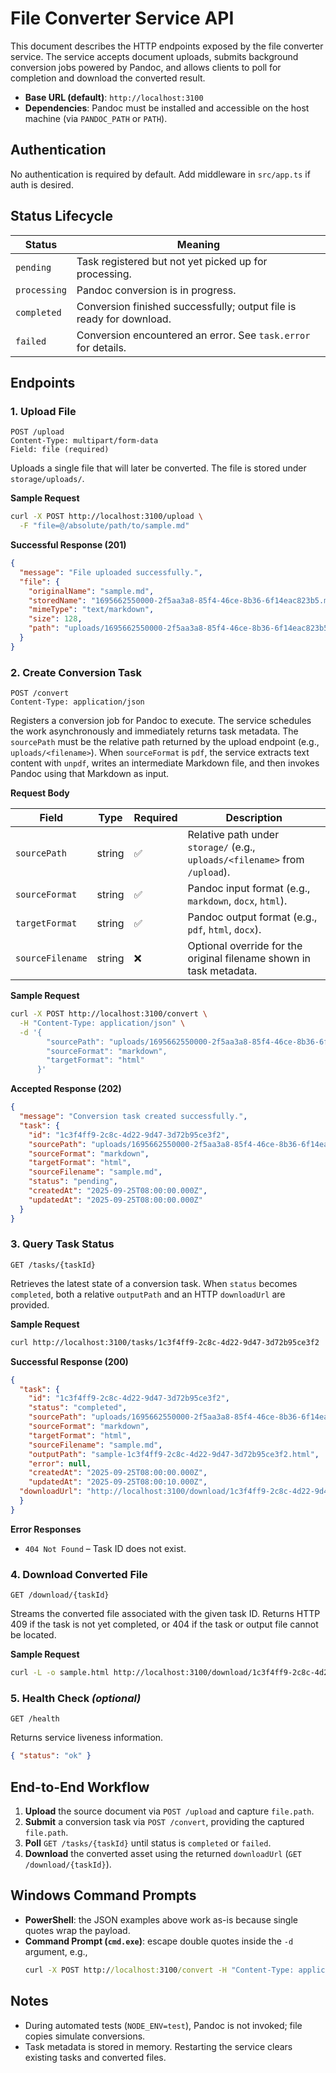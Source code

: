 # File Converter Service API

This document describes the HTTP endpoints exposed by the file converter service. The service accepts document uploads, submits background conversion jobs powered by Pandoc, and allows clients to poll for completion and download the converted result.

- **Base URL (default)**: `http://localhost:3100`
- **Dependencies**: Pandoc must be installed and accessible on the host machine (via `PANDOC_PATH` or `PATH`).

## Authentication

No authentication is required by default. Add middleware in `src/app.ts` if auth is desired.

## Status Lifecycle

| Status       | Meaning                                                               |
|--------------|-----------------------------------------------------------------------|
| `pending`    | Task registered but not yet picked up for processing.                  |
| `processing` | Pandoc conversion is in progress.                                      |
| `completed`  | Conversion finished successfully; output file is ready for download.   |
| `failed`     | Conversion encountered an error. See `task.error` for details.         |

## Endpoints

### 1. Upload File

```
POST /upload
Content-Type: multipart/form-data
Field: file (required)
```

Uploads a single file that will later be converted. The file is stored under `storage/uploads/`.

**Sample Request**

```bash
curl -X POST http://localhost:3100/upload \
  -F "file=@/absolute/path/to/sample.md"
```

**Successful Response (201)**

```json
{
  "message": "File uploaded successfully.",
  "file": {
    "originalName": "sample.md",
    "storedName": "1695662550000-2f5aa3a8-85f4-46ce-8b36-6f14eac823b5.md",
    "mimeType": "text/markdown",
    "size": 128,
    "path": "uploads/1695662550000-2f5aa3a8-85f4-46ce-8b36-6f14eac823b5.md"
  }
}
```

### 2. Create Conversion Task

```
POST /convert
Content-Type: application/json
```

Registers a conversion job for Pandoc to execute. The service schedules the work asynchronously and immediately returns task metadata. The `sourcePath` must be the relative path returned by the upload endpoint (e.g., `uploads/<filename>`). When `sourceFormat` is `pdf`, the service extracts text content with `unpdf`, writes an intermediate Markdown file, and then invokes Pandoc using that Markdown as input.

**Request Body**

| Field           | Type   | Required | Description                                                                 |
|-----------------|--------|----------|-----------------------------------------------------------------------------|
| `sourcePath`    | string | ✅        | Relative path under `storage/` (e.g., `uploads/<filename>` from `/upload`). |
| `sourceFormat`  | string | ✅        | Pandoc input format (e.g., `markdown`, `docx`, `html`).                     |
| `targetFormat`  | string | ✅        | Pandoc output format (e.g., `pdf`, `html`, `docx`).                         |
| `sourceFilename`| string | ❌        | Optional override for the original filename shown in task metadata.         |

**Sample Request**

```bash
curl -X POST http://localhost:3100/convert \
  -H "Content-Type: application/json" \
  -d '{
        "sourcePath": "uploads/1695662550000-2f5aa3a8-85f4-46ce-8b36-6f14eac823b5.md",
        "sourceFormat": "markdown",
        "targetFormat": "html"
      }'
```

**Accepted Response (202)**

```json
{
  "message": "Conversion task created successfully.",
  "task": {
    "id": "1c3f4ff9-2c8c-4d22-9d47-3d72b95ce3f2",
    "sourcePath": "uploads/1695662550000-2f5aa3a8-85f4-46ce-8b36-6f14eac823b5.md",
    "sourceFormat": "markdown",
    "targetFormat": "html",
    "sourceFilename": "sample.md",
    "status": "pending",
    "createdAt": "2025-09-25T08:00:00.000Z",
    "updatedAt": "2025-09-25T08:00:00.000Z"
  }
}
```

### 3. Query Task Status

```
GET /tasks/{taskId}
```

Retrieves the latest state of a conversion task. When `status` becomes `completed`, both a relative `outputPath` and an HTTP `downloadUrl` are provided.

**Sample Request**

```bash
curl http://localhost:3100/tasks/1c3f4ff9-2c8c-4d22-9d47-3d72b95ce3f2
```

**Successful Response (200)**

```json
{
  "task": {
    "id": "1c3f4ff9-2c8c-4d22-9d47-3d72b95ce3f2",
    "status": "completed",
    "sourcePath": "uploads/1695662550000-2f5aa3a8-85f4-46ce-8b36-6f14eac823b5.md",
    "sourceFormat": "markdown",
    "targetFormat": "html",
    "sourceFilename": "sample.md",
    "outputPath": "sample-1c3f4ff9-2c8c-4d22-9d47-3d72b95ce3f2.html",
    "error": null,
    "createdAt": "2025-09-25T08:00:00.000Z",
    "updatedAt": "2025-09-25T08:00:10.000Z",
  "downloadUrl": "http://localhost:3100/download/1c3f4ff9-2c8c-4d22-9d47-3d72b95ce3f2"
  }
}
```

**Error Responses**

- `404 Not Found` – Task ID does not exist.

### 4. Download Converted File

```
GET /download/{taskId}
```

Streams the converted file associated with the given task ID. Returns HTTP 409 if the task is not yet completed, or 404 if the task or output file cannot be located.

**Sample Request**

```bash
curl -L -o sample.html http://localhost:3100/download/1c3f4ff9-2c8c-4d22-9d47-3d72b95ce3f2
```

### 5. Health Check *(optional)*

```
GET /health
```

Returns service liveness information.

```json
{ "status": "ok" }
```

## End-to-End Workflow

1. **Upload** the source document via `POST /upload` and capture `file.path`.
2. **Submit** a conversion task via `POST /convert`, providing the captured `file.path`.
3. **Poll** `GET /tasks/{taskId}` until status is `completed` or `failed`.
4. **Download** the converted asset using the returned `downloadUrl` (`GET /download/{taskId}`).

## Windows Command Prompts

- **PowerShell**: the JSON examples above work as-is because single quotes wrap the payload.
- **Command Prompt (`cmd.exe`)**: escape double quotes inside the `-d` argument, e.g.,
  ```cmd
  curl -X POST http://localhost:3100/convert -H "Content-Type: application/json" -d "{\"sourcePath\":\"C:/path/to/file.md\",\"sourceFormat\":\"markdown\",\"targetFormat\":\"html\"}"
  ```

## Notes

- During automated tests (`NODE_ENV=test`), Pandoc is not invoked; file copies simulate conversions.
- Task metadata is stored in memory. Restarting the service clears existing tasks and converted files.
